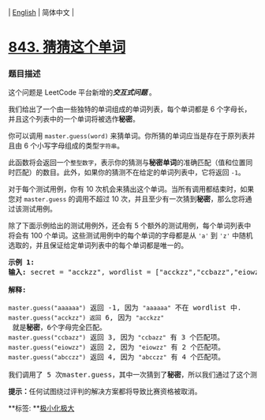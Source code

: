 | [English](README_EN.md) | 简体中文 |

# [843. 猜猜这个单词](https://leetcode-cn.com/problems/guess-the-word)
 ### 题目描述
<p>这个问题是 LeetCode 平台新增的<strong><em>交互式问题 </em></strong>。</p>

<p>我们给出了一个由一些独特的单词组成的单词列表，每个单词都是 6 个字母长，并且这个列表中的一个单词将被选作<strong>秘密</strong>。</p>

<p>你可以调用 <code>master.guess(word)</code> 来猜单词。你所猜的单词应当是存在于原列表并且由 6 个小写字母组成的类型<code>字符串</code>。</p>

<p>此函数将会返回一个<code>整型数字</code>，表示你的猜测与<strong>秘密单词</strong>的准确匹配（值和位置同时匹配）的数目。此外，如果你的猜测不在给定的单词列表中，它将返回 <code>-1</code>。</p>

<p>对于每个测试用例，你有 10 次机会来猜出这个单词。当所有调用都结束时，如果您对 <code>master.guess</code> 的调用不超过 10 次，并且至少有一次猜到<strong>秘密</strong>，那么您将通过该测试用例。</p>

<p>除了下面示例给出的测试用例外，还会有 5 个额外的测试用例，每个单词列表中将会有 100 个单词。这些测试用例中的每个单词的字母都是从 <code>&#39;a&#39;</code> 到 <code>&#39;z&#39;</code>&nbsp;中随机选取的，并且保证给定单词列表中的每个单词都是唯一的。</p>

<pre><strong>示例 1:</strong>
<strong>输入:</strong>&nbsp;secret = &quot;acckzz&quot;, wordlist = [&quot;acckzz&quot;,&quot;ccbazz&quot;,&quot;eiowzz&quot;,&quot;abcczz&quot;]

<strong>解释:</strong>

<code>master.guess(&quot;aaaaaa&quot;)</code> 返回 -1, 因为&nbsp;<code>&quot;aaaaaa&quot;</code>&nbsp;不在 wordlist 中.
<code>master.guess(&quot;acckzz&quot;) 返回</code> 6, 因为&nbsp;<code>&quot;acckzz&quot;</code> 就是<strong>秘密</strong>，6个字母完全匹配。
<code>master.guess(&quot;ccbazz&quot;)</code> 返回 3, 因为<code>&nbsp;&quot;ccbazz&quot;</code>&nbsp;有 3 个匹配项。
<code>master.guess(&quot;eiowzz&quot;)</code> 返回 2, 因为&nbsp;<code>&quot;eiowzz&quot;</code>&nbsp;有 2 个匹配项。
<code>master.guess(&quot;abcczz&quot;)</code> 返回 4, 因为&nbsp;<code>&quot;abcczz&quot;</code> 有 4 个匹配项。

我们调用了 5 次master.guess，其中一次猜到了<strong>秘密</strong>，所以我们通过了这个测试用例。
</pre>

<p><strong>提示：</strong>任何试图绕过评判的解决方案都将导致比赛资格被取消。</p>

**标签:	**[极小化极大](https://leetcode-cn.com/tag/minimax) 